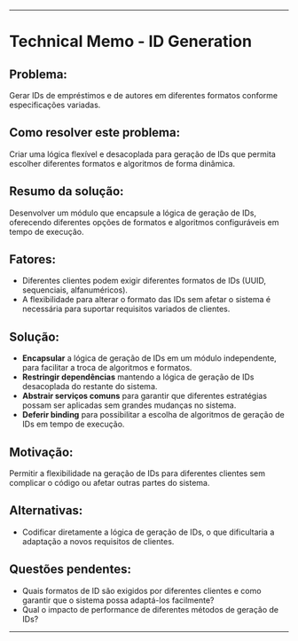 
---
# Technical Memo - ID Generation

## Problema:
Gerar IDs de empréstimos e de autores em diferentes formatos conforme especificações variadas.

## Como resolver este problema:
Criar uma lógica flexível e desacoplada para geração de IDs que permita escolher diferentes formatos e algoritmos de forma dinâmica.

## Resumo da solução:
Desenvolver um módulo que encapsule a lógica de geração de IDs, oferecendo diferentes opções de formatos e algoritmos configuráveis em tempo de execução.

## Fatores:
- Diferentes clientes podem exigir diferentes formatos de IDs (UUID, sequenciais, alfanuméricos).
- A flexibilidade para alterar o formato das IDs sem afetar o sistema é necessária para suportar requisitos variados de clientes.

## Solução:
- **Encapsular** a lógica de geração de IDs em um módulo independente, para facilitar a troca de algoritmos e formatos.
- **Restringir dependências** mantendo a lógica de geração de IDs desacoplada do restante do sistema.
- **Abstrair serviços comuns** para garantir que diferentes estratégias possam ser aplicadas sem grandes mudanças no sistema.
- **Deferir binding** para possibilitar a escolha de algoritmos de geração de IDs em tempo de execução.

## Motivação:
Permitir a flexibilidade na geração de IDs para diferentes clientes sem complicar o código ou afetar outras partes do sistema.

## Alternativas:
- Codificar diretamente a lógica de geração de IDs, o que dificultaria a adaptação a novos requisitos de clientes.

## Questões pendentes:
- Quais formatos de ID são exigidos por diferentes clientes e como garantir que o sistema possa adaptá-los facilmente?
- Qual o impacto de performance de diferentes métodos de geração de IDs?
---
